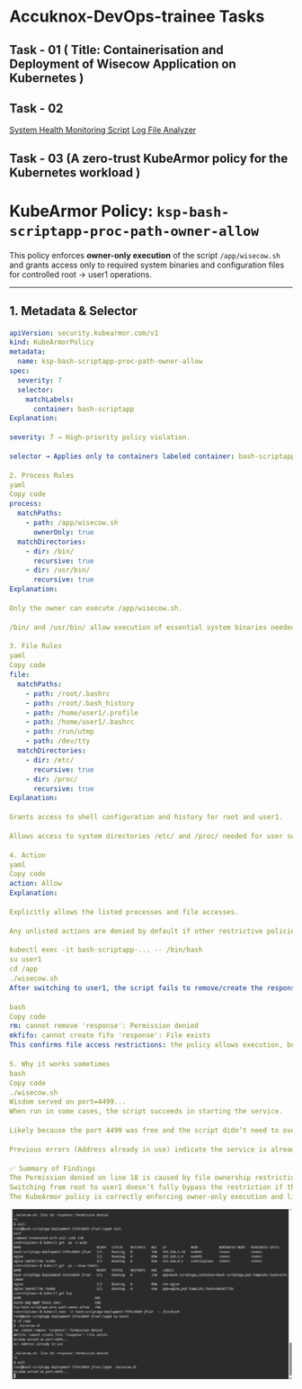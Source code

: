 # Accuknox-DevOps-trainee Tasks

## Task - 01 ( Title: Containerisation and Deployment of Wisecow Application on Kubernetes )

## Task - 02
 [System Health Monitoring Script](scripts/system-utillisation-alert-script.sh)
 [Log File Analyzer](scripts/httpdnginx-metrics.sh)

## Task - 03 (A zero-trust KubeArmor policy for the Kubernetes workload )

# KubeArmor Policy: `ksp-bash-scriptapp-proc-path-owner-allow`

This policy enforces **owner-only execution** of the script `/app/wisecow.sh` and grants access only to required system binaries and configuration files for controlled root → user1 operations.

---

## 1. Metadata & Selector

```yaml
apiVersion: security.kubearmor.com/v1
kind: KubeArmorPolicy
metadata:
  name: ksp-bash-scriptapp-proc-path-owner-allow
spec:
  severity: 7
  selector:
    matchLabels:
      container: bash-scriptapp
Explanation:

severity: 7 → High-priority policy violation.

selector → Applies only to containers labeled container: bash-scriptapp.

2. Process Rules
yaml
Copy code
process:
  matchPaths:
    - path: /app/wisecow.sh
      ownerOnly: true
  matchDirectories:
    - dir: /bin/
      recursive: true
    - dir: /usr/bin/
      recursive: true
Explanation:

Only the owner can execute /app/wisecow.sh.

/bin/ and /usr/bin/ allow execution of essential system binaries needed for user switching and other commands.

3. File Rules
yaml
Copy code
file:
  matchPaths:
    - path: /root/.bashrc
    - path: /root/.bash_history
    - path: /home/user1/.profile
    - path: /home/user1/.bashrc
    - path: /run/utmp
    - path: /dev/tty
  matchDirectories:
    - dir: /etc/
      recursive: true
    - dir: /proc/
      recursive: true
Explanation:

Grants access to shell configuration and history for root and user1.

Allows access to system directories /etc/ and /proc/ needed for user switching and session management.

4. Action
yaml
Copy code
action: Allow
Explanation:

Explicitly allows the listed processes and file accesses.

Any unlisted actions are denied by default if other restrictive policies exists

kubectl exec -it bash-scriptapp-... -- /bin/bash
su user1
cd /app
./wisecow.sh
After switching to user1, the script fails to remove/create the response file:

bash
Copy code
rm: cannot remove 'response': Permission denied
mkfifo: cannot create fifo 'response': File exists
This confirms file access restrictions: the policy allows execution, but file operations are restricted if the user doesn’t own the file.

5. Why it works sometimes
bash
Copy code
./wisecow.sh
Wisdom served on port=4499...
When run in some cases, the script succeeds in starting the service.

Likely because the port 4499 was free and the script didn’t need to overwrite response.

Previous errors (Address already in use) indicate the service is already running, or the FIFO file already exists.

✅ Summary of Findings
The Permission denied on line 18 is caused by file ownership restrictions enforced by KubeArmor.
Switching from root to user1 doesn’t fully bypass the restriction if the file response already exists or is owned by root.
The KubeArmor policy is correctly enforcing owner-only execution and limiting file operations.
```
![alt text](kubearmor-policyAndScreenshots/kubearmor-policy-checking.png)
